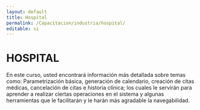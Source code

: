 ```yaml
---
layout: default
title: Hospital
permalink: /Capacitacion/industria/hospital/
editable: si
---
```


# HOSPITAL


En este curso, usted encontrará información más detallada sobre temas como: Parametrización básica, generación de calendario, creación de citas médicas, cancelación de citas e historia clínica; los cuales le servirán para aprender a realizar ciertas operaciones en el sistema y algunas herramientas que le facilitarán y le harán más agradable la navegabilidad.


